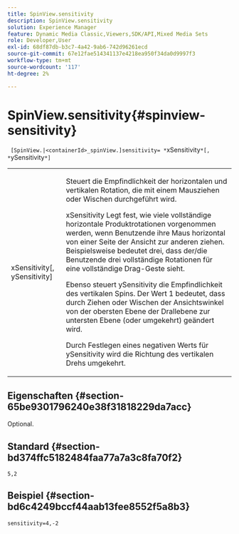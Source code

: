 ```yaml
---
title: SpinView.sensitivity
description: SpinView.sensitivity
solution: Experience Manager
feature: Dynamic Media Classic,Viewers,SDK/API,Mixed Media Sets
role: Developer,User
exl-id: 68df87db-b3c7-4a42-9ab6-742d96261ecd
source-git-commit: 67e12fae514341137e4218ea950f34da0d9997f3
workflow-type: tm+mt
source-wordcount: '117'
ht-degree: 2%

---
```


# SpinView.sensitivity{#spinview-sensitivity}

` [SpinView.|<containerId>_spinView.]sensitivity= *`xSensitivity`*[, *`ySensitivity`*]`

<table id="table_18D47E7C6A2D4D68B94225CB621D5F7C"> 
 <tbody> 
  <tr> 
   <td colname="col1"> <p> <span class="codeph"><span class="varname"> xSensitivity</span>[, <span class="varname"> ySensitivity</span>]</span> </p> </td> 
   <td colname="col2"> <p> Steuert die Empfindlichkeit der horizontalen und vertikalen Rotation, die mit einem Mausziehen oder Wischen durchgeführt wird. </p> <p> <span class="codeph"> xSensitivity</span> Legt fest, wie viele vollständige horizontale Produktrotationen vorgenommen werden, wenn Benutzende ihre Maus horizontal von einer Seite der Ansicht zur anderen ziehen. Beispielsweise bedeutet drei, dass der/die Benutzende drei vollständige Rotationen für eine vollständige Drag-Geste sieht. </p> <p>Ebenso steuert <span class="codeph"> ySensitivity</span> die Empfindlichkeit des vertikalen Spins. Der Wert 1 bedeutet, dass durch Ziehen oder Wischen der Ansichtswinkel von der obersten Ebene der Drallebene zur untersten Ebene (oder umgekehrt) geändert wird. </p> <p>Durch Festlegen eines negativen Werts für <span class="codeph"> ySensitivity</span> wird die Richtung des vertikalen Drehs umgekehrt. </p> </td> 
  </tr> 
 </tbody> 
</table>

## Eigenschaften {#section-65be9301796240e38f31818229da7acc}

Optional.

## Standard {#section-bd374ffc5182484faa77a7a3c8fa70f2}

`5,2`

## Beispiel {#section-bd6c4249bccf44aab13fee8552f5a8b3}

`sensitivity=4,-2`
